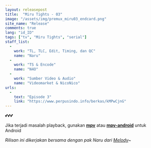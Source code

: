 ```yaml
---
layout: releasepost
title:  "Miru Tights - 03"
image: "/assets/img/premux_miru03_endcard.png"
site_name: "Release"
comments: true
lang: "id_ID"
tags: ["tv", "Miru Tights", "serial"]
staff_list:
  - 
    work: "TL, TLC, Edit, Timing, dan QC"
    name: "Naru"
  - 
    work: "TS & Encode"
    name: "N4O"
  - 
    work: "Sumber Video & Audio"
    name: "Videomarket & NicoNico"
urls:
  - 
    text: "Episode 3"
    link: "https://www.perpusindo.info/berkas/kMPwCjnG"
---
```

💕💕💕

Jika terjadi masalah playback, gunakan **[mpv](https://mpv.io/installation/)** atau **[mpv-android](https://play.google.com/store/apps/details?id=is.xyz.mpv&hl=en)** untuk Android

*Rilisan ini dikerjakan bersama dengan pak Naru dari [Melody](https://melodysubs.net/)~*
